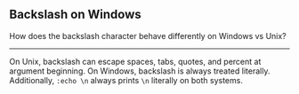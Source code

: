 ## Backslash on Windows

How does the backslash character behave differently on Windows vs Unix?

---

On Unix, backslash can escape spaces, tabs, quotes, and percent at argument beginning. On Windows, backslash is always treated literally. Additionally, `:echo \n` always prints `\n` literally on both systems.

